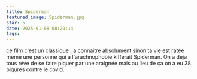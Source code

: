 ```yaml
---
title: Spiderman
featured_image: Spiderman.jpg
star: 5
date: 2025-01-08 08:29:14
tags:
---
```

ce film c'est un classique , a connaitre absolument sinon ta vie est ratée meme une personne qui a l'arachnophobie kifferait Spiderman. On a deja tous réve de se faire piquer par une araignée mais au lieu de ça on a eu 38 piqures contre le covid.